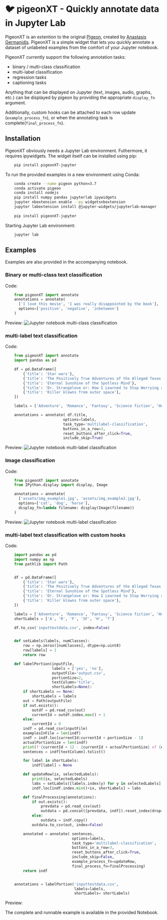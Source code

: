 # 🐦 pigeonXT - Quickly annotate data in Jupyter Lab
PigeonXT is an extention to the original [Pigeon](https://github.com/agermanidis/pigeon), created by [Anastasis Germanidis](https://pypi.org/user/agermanidis/).
PigeonXT is a simple widget that lets you quickly annotate a dataset of
unlabeled examples from the comfort of your Jupyter notebook.

PigeonXT currently support the following annotation tasks:
- binary / multi-class classification
- multi-label classification
- regression tasks
- captioning tasks

Anything that can be displayed on Jupyter
(text, images, audio, graphs, etc.) can be displayed by pigeon
by providing the appropriate `display_fn` argument.

Additionally, custom hooks can be attached to each row update (`example_process_fn`),
or when the annotating task is complete(`final_process_fn`).

## Installation
PigeonXT obviously needs a Jupyter Lab environment. Futhermore, it requires ipywidgets.
The widget itself can be installed using pip:
```bash
    pip install pigeonXT-jupyter
```

To run the provided examples in a new environment using Conda:
```bash
    conda create --name pigeon python=3.7
    conda activate pigeon
    conda install nodejs
    pip install numpy pandas jupyterlab ipywidgets
    jupyter nbextension enable --py widgetsnbextension
    jupyter labextension install @jupyter-widgets/jupyterlab-manager
    
    pip install pigeonXT-jupyter
```

Starting Jupyter Lab environment:
```bash
    jupyter lab
```

## Examples
Examples are also provided in the accompanying notebook.

### Binary or multi-class text classification
Code:
```python
    from pigeonXT import annotate
    annotations = annotate(
      ['I love this movie', 'I was really disappointed by the book'],
      options=['positive', 'negative', 'inbetween']
    )
```

Preview:
![Jupyter notebook multi-class classification](/assets/multiclassexample.png)

### multi-label text classification
Code:
```python
    from pigeonXT import annotate
    import pandas as pd

    df = pd.DataFrame([
        {'title': 'Star wars'},
        {'title': 'The Positively True Adventures of the Alleged Texas Cheerleader-Murdering Mom'},
        {'title': 'Eternal Sunshine of the Spotless Mind'},
        {'title': 'Dr. Strangelove or: How I Learned to Stop Worrying and Love the Bomb'},
        {'title': 'Killer klowns from outer space'},
    ])

    labels = ['Adventure', 'Romance', 'Fantasy', 'Science fiction', 'Horror', 'Thriller']

    annotations = annotate( df.title,
                          options=labels,
                          task_type='multilabel-classification',
                          buttons_in_a_row=3,
                          reset_buttons_after_click=True,
                          include_skip=True)
```

Preview:
![Jupyter notebook multi-label classification](/assets/multilabelexample.png)

### Image classification
Code:
```python
    from pigeonXT import annotate
    from IPython.display import display, Image

    annotations = annotate(
      ['assets/img_example1.jpg', 'assets/img_example2.jpg'],
      options=['cat', 'dog', 'horse'],
      display_fn=lambda filename: display(Image(filename))
    )
```

Preview:
![Jupyter notebook multi-label classification](/assets/imagelabelexample.png)

### multi-label text classification with custom hooks
Code:
```python
    import pandas as pd
    import numpy as np
    from pathlib import Path


    df = pd.DataFrame([
        {'title': 'Star wars'},
        {'title': 'The Positively True Adventures of the Alleged Texas Cheerleader-Murdering Mom'},
        {'title': 'Eternal Sunshine of the Spotless Mind'},
        {'title': 'Dr. Strangelove or: How I Learned to Stop Worrying and Love the Bomb'},
        {'title': 'Killer klowns from outer space'},
    ])

    labels = ['Adventure', 'Romance', 'Fantasy', 'Science fiction', 'Horror', 'Thriller']
    shortLabels = ['A', 'R', 'F', 'SF', 'H', 'T']

    df.to_csv('inputtestdata.csv', index=False)


    def setLabels(labels, numClasses):
        row = np.zeros([numClasses], dtype=np.uint8)
        row[labels] = 1
        return row

    def labelPortion(inputFile,
                     labels = ['yes', 'no'],
                     outputFile='output.csv',
                     portionSize=2,
                     textColumn='title',
                     shortLabels=None):
        if shortLabels == None:
            shortLabels = labels
        out = Path(outputFile)
        if out.exists():
            outdf = pd.read_csv(out)
            currentId = outdf.index.max() + 1
        else:
            currentId = 0
        indf = pd.read_csv(inputFile)
        examplesInFile = len(indf)
        indf = indf.loc[currentId:currentId + portionSize - 1]
        actualPortionSize = len(indf)
        print(f'{currentId + 1} - {currentId + actualPortionSize} of {examplesInFile}')
        sentences = indf[textColumn].tolist()

        for label in shortLabels:
            indf[label] = None

        def updateRow(ix, selectedLabels):
            print(ix, selectedLabels)
            labs = setLabels([labels.index(y) for y in selectedLabels], len(labels))
            indf.loc[indf.index.min()+ix, shortLabels] = labs

        def finalProcessing(annotations):
            if out.exists():
                prevdata = pd.read_csv(out)
                outdata = pd.concat([prevdata, indf]).reset_index(drop=True)
            else:
                outdata = indf.copy()
            outdata.to_csv(out, index=False)

        annotated = annotate( sentences,
                              options=labels,
                              task_type='multilabel-classification',
                              buttons_in_a_row=3,
                              reset_buttons_after_click=True,
                              include_skip=False,
                              example_process_fn=updateRow,
                              final_process_fn=finalProcessing)
        return indf


    annotations = labelPortion('inputtestdata.csv',
                               labels=labels,
                               shortLabels= shortLabels)
```

Preview:

The complete and runnable example is available in the provided Notebook.

